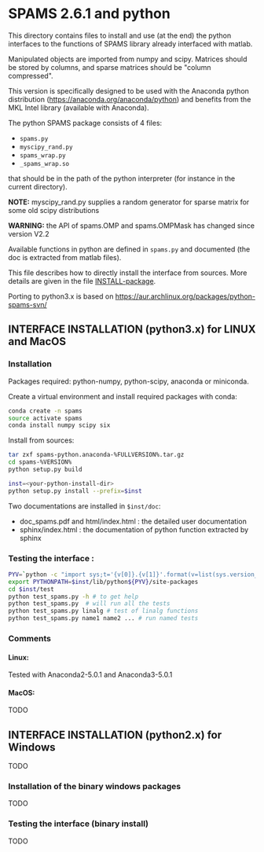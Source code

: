 # SPAMS 2.6.1 and python

This directory contains files to install and use (at the end) the python interfaces to the functions of SPAMS library already interfaced with matlab.

Manipulated objects are imported from numpy and scipy. Matrices should be stored by columns, and sparse matrices should be "column compressed".

This version is specifically designed to be used with the Anaconda python distribution (https://anaconda.org/anaconda/python) and benefits from the MKL Intel library (available with Anaconda).

The python SPAMS package consists of 4 files:
* `spams.py`
* `myscipy_rand.py`
* `spams_wrap.py`
* `_spams_wrap.so`

that should be in the path of the python interpreter (for instance in the current directory).

**NOTE:** myscipy_rand.py supplies a random generator for sparse matrix
      for some old scipy distributions

**WARNING:** the API of spams.OMP and spams.OMPMask has changed since version V2.2

Available functions in python are defined in `spams.py` and documented (the doc is extracted from matlab files).

This file describes how to directly install the interface from sources. More details are given
in the file [INSTALL-package](./INSTALL-package).

Porting to python3.x is based on https://aur.archlinux.org/packages/python-spams-svn/

## INTERFACE INSTALLATION (python3.x) for LINUX and MacOS

### Installation

Packages required: python-numpy, python-scipy, anaconda or miniconda. <br>

Create a virtual environment and install required packages with conda:
```bash
conda create -n spams
source activate spams
conda install numpy scipy six
```

Install from sources:
```bash
tar zxf spams-python.anaconda-%FULLVERSION%.tar.gz
cd spams-%VERSION%
python setup.py build

inst=<your-python-install-dir>
python setup.py install --prefix=$inst
```

Two documentations are installed in `$inst/doc`:
* doc_spams.pdf and html/index.html : the detailed user documentation
* sphinx/index.html : the documentation of python function extracted by sphinx

### Testing the interface :

```bash
PYV=`python -c "import sys;t='{v[0]}.{v[1]}'.format(v=list(sys.version_info[:2]));sys.stdout.write(t)";` # get python current version
export PYTHONPATH=$inst/lib/python${PYV}/site-packages
cd $inst/test
python test_spams.py -h # to get help
python test_spams.py  # will run all the tests
python test_spams.py linalg # test of linalg functions
python test_spams.py name1 name2 ... # run named tests
```

### Comments
#### Linux:
Tested with Anaconda2-5.0.1 and Anaconda3-5.0.1

#### MacOS:
TODO

## INTERFACE INSTALLATION (python2.x) for Windows
TODO

### Installation of the binary windows packages
TODO

### Testing the interface (binary install)
TODO
